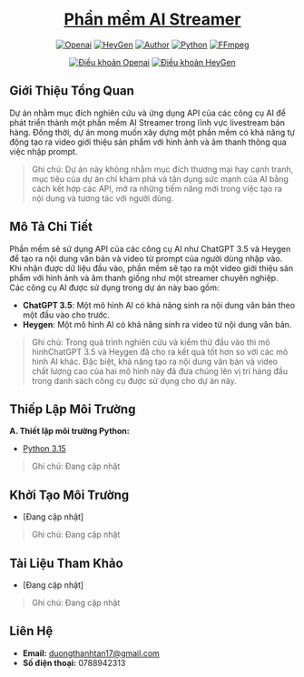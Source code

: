 <h1 align="center"><a href="https://github.com/ThanhhTann/csn-da21ttb-duongthanhtan-aistreamer-python">Phần mềm AI Streamer</a></h1>
<p align="center">
    <a href="https://openai.com/blog/openai-api"><img src="https://img.shields.io/badge/Openai-API-%23770ef8" alt="Openai"></a>
    <a href="https://docs.heygen.com/docs"><img src="https://img.shields.io/badge/HeyGen-API-%23770ef8" alt="HeyGen"></a>
    <a href="https://github.com/ThanhhTann"><img src="https://img.shields.io/badge/Author-ThanhTan-red" alt="Author"></a>
    <a href="https://www.python.org/ftp/python/3.12.0/python-3.12.0-amd64.exe"><img src="https://img.shields.io/badge/Python-3.12%2064bit-%23770ef8" alt="Python"></a>
    <a href="https://www.gyan.dev/ffmpeg/builds/ffmpeg-release-full.7z"><img src="https://img.shields.io/badge/FFmpeg-6.0-%23770ef8" alt="FFmpeg"></a>
</p>
<p align="center">
    <a href="https://openai.com/policies/terms-of-use"><img src="https://img.shields.io/badge/License-Openai-%23770ef8" alt="Điều khoản Openai"></a>
    <a href="https://www.heygen.com/terms"><img src="https://img.shields.io/badge/License-HeyGen-%23770ef8" alt="Điều khoản HeyGen"></a>
</p>

## Giới Thiệu Tổng Quan
Dự án nhằm mục đích nghiên cứu và ứng dụng API của các công cụ AI để phát triển thành một phần mềm AI Streamer trong lĩnh vực livestream bán hàng. Đồng thời, dự án mong muốn xây dựng một phần mềm có khả năng tự động tạo ra video giới thiệu sản phẩm với hình ảnh và âm thanh thông qua việc nhập prompt.
> Ghi chú: Dự án này không nhằm mục đích thương mại hay cạnh tranh, mục tiêu của dự án chỉ khám phá và tận dụng sức mạnh của AI bằng cách kết hợp các API, mở ra những tiềm năng mới trong việc tạo ra nội dung và tương tác với người dùng.

## Mô Tả Chi Tiết
Phần mềm sẽ sử dụng API của các công cụ AI như ChatGPT 3.5 và Heygen để tạo ra nội dung văn bản và video từ prompt của người dùng nhập vào. Khi nhận được dữ liệu đầu vào, phần mềm sẽ tạo ra một video giới thiệu sản phẩm với hình ảnh và âm thanh giống như một streamer chuyên nghiệp.  
Các công cụ AI được sử dụng trong dự án này bao gồm:
- **ChatGPT 3.5**: Một mô hình AI có khả năng sinh ra nội dung văn bản theo một đầu vào cho trước.
- **Heygen**: Một mô hình AI có khả năng sinh ra video từ nội dung văn bản.
> Ghi chú: Trong quá trình nghiên cứu và kiểm thử đầu vào thì mô hìnhChatGPT 3.5 và Heygen đã cho ra kết quả tốt hơn so với các mô hình AI khác. Đặc biệt, khả năng tạo ra nội dung văn bản và video chất lượng cao của hai mô hình này đã đưa chúng lên vị trí hàng đầu trong danh sách công cụ được sử dụng cho dự án này. 

## Thiếp Lập Môi Trường
**A. Thiết lập môi trường Python:**  
- <a href="https://www.python.org/ftp/python/3.12.0/python-3.12.0-amd64.exe">Python 3.15</a>
> Ghi chú: Đang cập nhật

## Khởi Tạo Môi Trường 
- [Đang cập nhật]
> Ghi chú: Đang cập nhật

## Tài Liệu Tham Khảo
- [Đang cập nhật]
> Ghi chú: Đang cập nhật

## Liên Hệ
- **Email:** duongthanhtan17@gmail.com
- **Số điện thoại:** 0788942313

